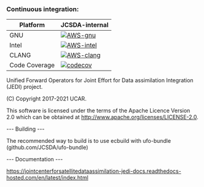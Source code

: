 ### Continuous integration:
| Platform      |  JCSDA-internal |
| ------------- | ------------- |
| GNU           | [![AWS-gnu](https://codebuild.us-east-1.amazonaws.com/badges?uuid=eyJlbmNyeXB0ZWREYXRhIjoiVngyM2gvQ3d4dzRMb1c0ZmJKa2xnWmtTTHFhVEFoWFZNTHFBNWZTQ3ZrUlhVeldqNHFRQlVxbHJrRUs5MDlPRkhvZkt6K1kyaUs1UkJzaEpSSkZaRllNPSIsIml2UGFyYW1ldGVyU3BlYyI6IjJtd3F5dlk0WDhuUGRrWGkiLCJtYXRlcmlhbFNldFNlcmlhbCI6MX0%3D&branch=develop)](https://console.aws.amazon.com/codesuite/codebuild/469205354006/projects/ufo-internal-gnu/history) | 
| Intel         | [![AWS-intel](https://codebuild.us-east-1.amazonaws.com/badges?uuid=eyJlbmNyeXB0ZWREYXRhIjoiSnVxeG5qNndXd3JyZk1MaHJKODRCVlJXRTNnV2NnSGNzUGMxcFNaY3NnK3oyS0hHaklCdG8vK0VDeFZlSVFRLzhDZVBOMExPM29ncVQ2Z255KzVXWmg4PSIsIml2UGFyYW1ldGVyU3BlYyI6ImRtQ09kb0RjVG5ObWI2Vm8iLCJtYXRlcmlhbFNldFNlcmlhbCI6MX0%3D&branch=develop)](https://console.aws.amazon.com/codesuite/codebuild/469205354006/projects/ufo-internal-intel/history) | 
| CLANG         | [![AWS-clang](https://codebuild.us-east-1.amazonaws.com/badges?uuid=eyJlbmNyeXB0ZWREYXRhIjoiWEI0Z2xCa0NpdlpNVTdLNEJGRWR5aEJ5NkpKdjNTT2ZQMURJWG5GNFZQUjV4Mkc4R1I2M3NGbEtUYzM2MCthdzZDeDVjS0NVSjB1R3h1TUFCYkdNb0RrPSIsIml2UGFyYW1ldGVyU3BlYyI6ImdrWGZnaXhzSG9pcDBMa0IiLCJtYXRlcmlhbFNldFNlcmlhbCI6MX0%3D&branch=develop)](https://console.aws.amazon.com/codesuite/codebuild/469205354006/projects/ufo-internal-clang/history) | 
| Code Coverage | [![codecov](https://codecov.io/gh/JCSDA/ufo/branch/develop/graph/badge.svg?token=nxhUKP82Pd)](https://codecov.io/gh/JCSDA-internal/ufo) |


Unified Forward Operators for Joint Effort for Data assimilation Integration (JEDI) project.

(C) Copyright 2017-2021 UCAR.

This software is licensed under the terms of the Apache Licence Version 2.0
which can be obtained at http://www.apache.org/licenses/LICENSE-2.0.

--- Building ---

The recommended way to build is to use ecbuild with ufo-bundle (github.com/JCSDA/ufo-bundle)

--- Documentation ---

https://jointcenterforsatellitedataassimilation-jedi-docs.readthedocs-hosted.com/en/latest/index.html
